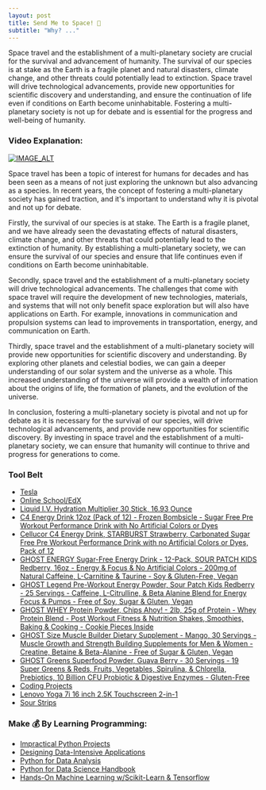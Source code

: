 ```yaml
---
layout: post
title: Send Me to Space! 🚀
subtitle: "Why? ..."
---
```


Space travel and the establishment of a multi-planetary society are crucial for the survival and advancement of humanity. The survival of our species is at stake as the Earth is a fragile planet and natural disasters, climate change, and other threats could potentially lead to extinction. Space travel will drive technological advancements, provide new opportunities for scientific discovery and understanding, and ensure the continuation of life even if conditions on Earth become uninhabitable. Fostering a multi-planetary society is not up for debate and is essential for the progress and well-being of humanity.

### Video Explanation:

[![IMAGE_ALT](../img/send_me.png)](https://youtu.be/cy9kIkCrvJQ)

Space travel has been a topic of interest for humans for decades and has been seen as a means of not just exploring the unknown but also advancing as a species. In recent years, the concept of fostering a multi-planetary society has gained traction, and it's important to understand why it is pivotal and not up for debate.

Firstly, the survival of our species is at stake. The Earth is a fragile planet, and we have already seen the devastating effects of natural disasters, climate change, and other threats that could potentially lead to the extinction of humanity. By establishing a multi-planetary society, we can ensure the survival of our species and ensure that life continues even if conditions on Earth become uninhabitable.

Secondly, space travel and the establishment of a multi-planetary society will drive technological advancements. The challenges that come with space travel will require the development of new technologies, materials, and systems that will not only benefit space exploration but will also have applications on Earth. For example, innovations in communication and propulsion systems can lead to improvements in transportation, energy, and communication on Earth.

Thirdly, space travel and the establishment of a multi-planetary society will provide new opportunities for scientific discovery and understanding. By exploring other planets and celestial bodies, we can gain a deeper understanding of our solar system and the universe as a whole. This increased understanding of the universe will provide a wealth of information about the origins of life, the formation of planets, and the evolution of the universe.

In conclusion, fostering a multi-planetary society is pivotal and not up for debate as it is necessary for the survival of our species, will drive technological advancements, and provide new opportunities for scientific discovery. By investing in space travel and the establishment of a multi-planetary society, we can ensure that humanity will continue to thrive and progress for generations to come.

### Tool Belt
- [Tesla](https://ts.la/khaled835973)
- [Online School/EdX](https://www.edx.org/?utm_source=google&utm_campaign=18736834479&utm_medium=cpc&utm_term=edx&hsa_acc=7245054034&hsa_cam=18736834479&hsa_grp=140243978342&hsa_ad=631521652739&hsa_src=g&hsa_tgt=kwd-89882436&hsa_kw=edx&hsa_mt=e&hsa_net=adwords&hsa_ver=3&gclid=Cj0KCQiA0oagBhDHARIsAI-BbgfFSx9sQrdOhE0zshO9rXNE6ZsM_6g0CsF0uBeLd3GwriWBoJtxVXwaAqA2EALw_wcB)
- [Liquid I.V. Hydration Multiplier 30 Stick, 16.93 Ounce](https://amzn.to/3ZFDjDq)
- [C4 Energy Drink 12oz (Pack of 12) - Frozen Bombsicle - Sugar Free Pre Workout Performance Drink with No Artificial Colors or Dyes](https://amzn.to/3ZEVtFy)
- [Cellucor C4 Energy Drink, STARBURST Strawberry, Carbonated Sugar Free Pre Workout Performance Drink with no Artificial Colors or Dyes, Pack of 12](https://amzn.to/3y8KJ6m)
- [GHOST ENERGY Sugar-Free Energy Drink - 12-Pack, SOUR PATCH KIDS Redberry, 16oz - Energy & Focus & No Artificial Colors - 200mg of Natural Caffeine, L-Carnitine & Taurine - Soy & Gluten-Free, Vegan](https://amzn.to/3Jeaed7)
- [GHOST Legend Pre-Workout Energy Powder, Sour Patch Kids Redberry - 25 Servings - Caffeine, L-Citrulline, & Beta Alanine Blend for Energy Focus & Pumps - Free of Soy, Sugar & Gluten, Vegan](https://amzn.to/3SOshts)
- [GHOST WHEY Protein Powder, Chips Ahoy! - 2lb, 25g of Protein - Whey Protein Blend - ­Post Workout Fitness & Nutrition Shakes, Smoothies, Baking & Cooking - Cookie Pieces Inside](https://amzn.to/3y8rGtd)
- [GHOST Size Muscle Builder Dietary Supplement - Mango, 30 Servings - Muscle Growth and Strength Building Supplements for Men & Women - Creatine, Betaine & Beta-Alanine - Free of Sugar & Gluten, Vegan](https://amzn.to/3YkH8g8)
- [GHOST Greens Superfood Powder, Guava Berry - 30 Servings - 19 Super Greens & Reds, Fruits, Vegetables, Spirulina, & Chlorella, Prebiotics, 10 Billion CFU Probiotic & Digestive Enzymes - Gluten-Free](https://amzn.to/3J8I0PN)
- [Coding Projects](https://www.buymeacoffee.com/kadad1312d)
- [Lenovo Yoga 7i 16 inch 2.5K Touchscreen 2-in-1](https://amzn.to/41CfSfY)
- [Sour Strips](https://amzn.to/3EDWUM7)

### Make 💰 By Learning Programming:

- [Impractical Python Projects](https://amzn.to/3JpCpWH)
- [Designing Data-Intensive Applications](https://amzn.to/3Hgh5Sj)
- [Python for Data Analysis](https://amzn.to/3D0C8pl)
- [Python for Data Science Handbook](https://amzn.to/3XnZ1ez)
- [Hands-On Machine Learning w/Scikit-Learn & Tensorflow](https://amzn.to/3QTWoyt)

<br>